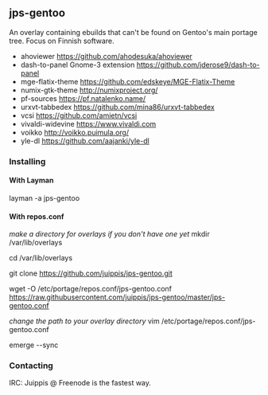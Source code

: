 ## jps-gentoo

An overlay containing ebuilds that can't be found on Gentoo's main portage tree. Focus on Finnish software. 

 - ahoviewer https://github.com/ahodesuka/ahoviewer
 - dash-to-panel Gnome-3 extension https://github.com/jderose9/dash-to-panel
 - mge-flatix-theme https://github.com/edskeye/MGE-Flatix-Theme
 - numix-gtk-theme http://numixproject.org/
 - pf-sources https://pf.natalenko.name/
 - urxvt-tabbedex https://github.com/mina86/urxvt-tabbedex
 - vcsi https://github.com/amietn/vcsi
 - vivaldi-widevine https://www.vivaldi.com
 - voikko http://voikko.puimula.org/
 - yle-dl https://github.com/aajanki/yle-dl

### Installing
#### With Layman
layman -a jps-gentoo


#### With repos.conf
*make a directory for overlays if you don't have one yet* mkdir /var/lib/overlays

cd /var/lib/overlays

git clone https://github.com/juippis/jps-gentoo.git

wget -O /etc/portage/repos.conf/jps-gentoo.conf https://raw.githubusercontent.com/juippis/jps-gentoo/master/jps-gentoo.conf

*change the path to your overlay directory* vim /etc/portage/repos.conf/jps-gentoo.conf

emerge --sync


### Contacting
IRC: Juippis @ Freenode is the fastest way. 

